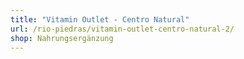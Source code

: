 ```yaml
---
title: "Vitamin Outlet - Centro Natural"
url: /rio-piedras/vitamin-outlet-centro-natural-2/
shop: Nahrungsergänzung
---
```

